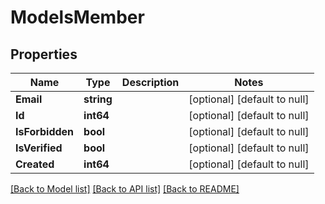 # ModelsMember

## Properties
Name | Type | Description | Notes
------------ | ------------- | ------------- | -------------
**Email** | **string** |  | [optional] [default to null]
**Id** | **int64** |  | [optional] [default to null]
**IsForbidden** | **bool** |  | [optional] [default to null]
**IsVerified** | **bool** |  | [optional] [default to null]
**Created** | **int64** |  | [optional] [default to null]

[[Back to Model list]](../README.md#documentation-for-models) [[Back to API list]](../README.md#documentation-for-api-endpoints) [[Back to README]](../README.md)


